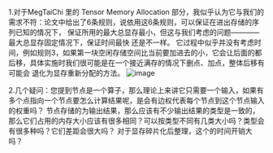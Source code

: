 1.对于MegTaiChi 里的 Tensor Memory Allocation 部分，我似乎认为它与我们的需求不符：论文中给出了6条规则，说依用这6条规则，可以保证在进出存储的序列已知的情况下，
  保证所用的最大总显存最小，但这与我们考虑的问题————最大总显存固定情况下，保证时间最快 还是不一样。
  它过程中似乎并没有考虑时间，例如规则3，如果第一块空闲存储空间比当前要加进去的小，它会让后面的都后移，具体实施时我们很可能是在一个接近满存的情况下删点、加点，整体后移有可能会
  退化为显存重新分配的方法。
  ![image](https://user-images.githubusercontent.com/99796307/178733736-53e6f94e-5a45-4350-a67c-d95442212648.png)
 
2.几个疑问：您提到节点是一个算子，那么理论上来讲它只需要一个输入，如果有多个点指向一个节点要怎么计算结果呢，是会有边权代表每个节点到这个节点输入的权重吗？
  节点存储的为输出结果，那么应该有不少输出结果的类型是一致的，那么它们占用的内存大小应该有很多相同？可以按类型不同有几类大小吗？类型会有很多种吗？它们差距会很大吗？
   对于显存碎片化后整理，这个的时间开销大吗？
  
  

